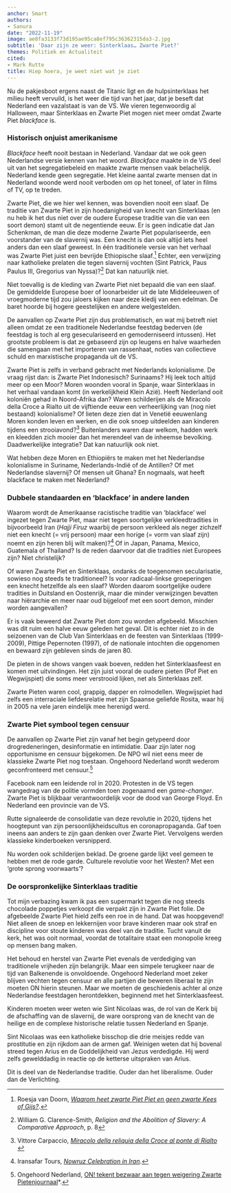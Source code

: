 ```yaml
---
anchor: Smart
authors:
- Sanura
date: "2022-11-19"
image: ae8fa3133f73d195ae95ca8ef795c36362315da3-2.jpg
subtitle: 'Daar zijn ze weer: Sinterklaas… Zwarte Piet?'
themes: Politiek en Actualiteit
cited:
- Mark Rutte
title: Hiep hoera, je weet niet wat je ziet
---
```

Nu de pakjesboot ergens naast de Titanic ligt en de hulpsinterklaas het milieu heeft vervuild, is het weer die tijd van het jaar, dat je beseft dat Nederland een vazalstaat is van de VS. We vieren tegenwoordig al Halloween, maar Sinterklaas en Zwarte Piet mogen niet meer omdat Zwarte Piet *blackface* is. 

### Historisch onjuist amerikanisme 


*Blackface* heeft nooit bestaan in Nederland. Vandaar dat we ook geen Nederlandse versie kennen van het woord. *Blackface* maakte in de VS deel uit van het segregatiebeleid en maakte zwarte mensen vaak belachelijk. Nederland kende geen segregatie. Het kleine aantal zwarte mensen dat in Nederland woonde werd nooit verboden om op het toneel, of later in films of TV, op te treden.

Zwarte Piet, die we hier wel kennen, was bovendien nooit een slaaf. De traditie van Zwarte Piet in zijn hoedanigheid van knecht van Sinterklaas (en nu heb ik het dus niet over de oudere Europese traditie van die van een soort demon) stamt uit de negentiende eeuw. Er is geen indicatie dat Jan Schenkman, de man die deze moderne Zwarte Piet populariseerde, een voorstander van de slavernij was. Een knecht is dan ook altijd iets heel anders dan een slaaf geweest. In één traditionele versie van het verhaal was Zwarte Piet juist een bevrijde Ethiopische slaaf.[^1]  Echter, een verwijzing naar katholieke prelaten die tegen slavernij vochten (Sint Patrick, Paus Paulus III, Gregorius van Nyssa)?[^2] Dat kan natuurlijk niet.

Niet toevallig is de kleding van Zwarte Piet niet bepaald die van een slaaf. De gemiddelde Europese boer of loonarbeider uit de late Middeleeuwen of vroegmoderne tijd zou jaloers kijken naar deze kledij van een edelman. De baret hoorde bij hogere geestelijken en andere welgestelden.

De aanvallen op Zwarte Piet zijn dus problematisch, en wat mij betreft niet alleen omdat ze een traditionele Nederlandse feestdag bederven (de feestdag is toch al erg geseculariseerd en gemoderniseerd intussen). Het grootste probleem is dat ze gebaseerd zijn op leugens en halve waarheden die samengaan met het importeren van rassenhaat, noties van collectieve schuld en marxistische propaganda uit de VS.

Zwarte Piet is zelfs in verband gebracht met Nederlands kolonialisme. De vraag rijst dan: is Zwarte Piet Indonesisch? Surinaams? Hij leek toch altijd meer op een Moor? Moren woonden vooral in Spanje, waar Sinterklaas in het verhaal vandaan komt (in werkelijkheid Klein Azië). Heeft Nederland ooit koloniën gehad in Noord-Afrika dan? Waren schilderijen als de Miracolo della Croce a Rialto uit de vijftiende eeuw een verheerlijking van (nog niet bestaand) kolonialisme? Of lieten deze zien dat in Venetië eeuwenlang Moren konden leven en werken, en die ook snoep uitdeelden aan kinderen tijdens een strooiavond?[^3] Buitenlanders waren daar welkom, hadden werk en kleedden zich mooier dan het merendeel van de inheemse bevolking. Daadwerkelijke integratie? Dat kan natuurlijk ook niet.

Wat hebben deze Moren en Ethiopiërs te maken met het Nederlandse kolonialisme in Suriname, Nederlands-Indië of de Antillen? Of met Nederlandse slavernij? Of mensen uit Ghana? En nogmaals, wat heeft blackface te maken met Nederland?

### Dubbele standaarden en ‘blackface’ in andere landen

Waarom wordt de Amerikaanse racistische traditie van ‘blackface’ wel ingezet tegen Zwarte Piet, maar niet tegen soortgelijke verkleedtradities in bijvoorbeeld Iran (*Hajji Firuz* waarbij de persoon verkleed als neger zichzelf niet een knecht (= vrij persoon) maar een horige (= vorm van slaaf zijn) noemt en zijn heren blij wilt maken)?[^4] Of in Japan, Panama, Mexico, Guatemala of Thailand? Is de reden daarvoor dat die tradities niet Europees zijn? Niet christelijk? 

Of waren Zwarte Piet en Sinterklaas, ondanks de toegenomen secularisatie, sowieso nog steeds te traditioneel? Is voor radicaal-linkse groeperingen een knecht hetzelfde als een slaaf? Worden daarom soortgelijke oudere tradities in Duitsland en Oostenrijk, maar die minder verwijzingen bevatten naar hiërarchie en meer naar oud bijgeloof met een soort demon, minder worden aangevallen?

Er is vaak beweerd dat Zwarte Piet dom zou worden afgebeeld. Misschien was dit ruim een halve eeuw geleden het geval. Dit is echter niet zo in de seizoenen van de Club Van Sinterklaas en de feesten van Sinterklaas (1999-2009), Pittige Pepernoten (1997), of de nationale intochten die opgenomen en bewaard zijn gebleven sinds de jaren 80. 

De pieten in de shows vangen vaak boeven, redden het Sinterklaasfeest en komen met uitvindingen. Het zijn juist vooral de oudere pieten (Pof Piet en Wegwijspiet) die soms meer verstrooid lijken, net als Sinterklaas zelf.

Zwarte Pieten waren cool, grappig, dapper en rolmodellen. Wegwijspiet had zelfs een interraciale liefdesrelatie met zijn Spaanse geliefde Rosita, waar hij in 2005 na vele jaren eindelijk mee herenigd werd.

### Zwarte Piet symbool tegen censuur

De aanvallen op Zwarte Piet zijn vanaf het begin getypeerd door drogredeneringen, desinformatie en intimidatie. Daar zijn later nog opportunisme en censuur bijgekomen. De NPO wil niet eens meer de klassieke Zwarte Piet nog toestaan. Ongehoord Nederland wordt wederom geconfronteerd met censuur.[^5]

Facebook nam een leidende rol in 2020. Protesten in de VS tegen wangedrag van de politie vormden toen zogenaamd een *game-changer*. Zwarte Piet is blijkbaar verantwoordelijk voor de dood van George Floyd. En Nederland een provincie van de VS.

Rutte signaleerde de consolidatie van deze revolutie in 2020, tijdens het hoogtepunt van zijn persoonlijkheidscultus en coronapropaganda. Gaf toen ineens aan anders te zijn gaan denken over Zwarte Piet. Vervolgens werden klassieke kinderboeken versnipperd. 

Nu worden ook schilderijen beklad. De groene garde lijkt veel gemeen te hebben met de rode garde. Culturele revolutie voor het Westen? Met een ‘grote sprong voorwaarts’?


### De oorspronkelijke Sinterklaas traditie

Tot mijn verbazing kwam ik pas een supermarkt tegen die nog steeds chocolade poppetjes verkoopt die verpakt zijn in Zwarte Piet folie. De afgebeelde Zwarte Piet hield zelfs een roe in de hand. Dat was hoopgevend! Niet alleen de snoep en lekkernijen voor brave kinderen maar ook straf en discipline voor stoute kinderen was deel van de traditie. Tucht vanuit de kerk, het was ooit normaal, voordat de totalitaire staat een monopolie kreeg op mensen bang maken. 

Het behoud en herstel van Zwarte Piet evenals de verdediging van traditionele vrijheden zijn belangrijk. Maar een simpele terugkeer naar de tijd van Balkenende is onvoldoende. Ongehoord Nederland moet zeker blijven vechten tegen censuur en alle partijen die beweren liberaal te zijn moeten ON hierin steunen. Maar we moeten de geschiedenis achter al onze Nederlandse feestdagen herontdekken, beginnend met het Sinterklaasfeest. 

Kinderen moeten weer weten wie Sint Nicolaas was, de rol van de Kerk bij de afschaffing van de slavernij, de ware oorsprong van de knecht van de heilige en de complexe historische relatie tussen Nederland en Spanje.

Sint Nicolaas was een katholieke bisschop die drie meisjes redde van prostitutie en zijn rijkdom aan de armen gaf. Weinigen weten dat hij bovenal streed tegen Arius en de Goddelijkheid van Jezus verdedigde. Hij werd zelfs gewelddadig in reactie op de ketterse uitspraken van Arius. 

Dit is deel van de Nederlandse traditie. Ouder dan het liberalisme. Ouder dan de Verlichting. 

[^1]:  Roesja van Doorn, *[Waarom heet zwarte Piet Piet en geen zwarte Kees of Gijs?](https://www.cyberpoli.nl/sikkelcel/nieuws/66)*.
[^2]: William G. Clarence-Smith, *Religion and the Abolition of Slavery: A Comparative Approach*, p. 8
[^3]: Vittore Carpaccio, 
*[Miracolo della reliquia della Croce al ponte di Rialto
](https://www.gallerieaccademia.it/miracolo-della-reliquia-della-croce-al-ponte-di-rialto)*
[^4]: Iransafar Tours, *[Nowruz Celebration in Iran](https://www.iransafar.co/nowruz-new-year-celebration-in-iran/)*.
[^5]: Ongehoord Nederland, [ON! tekent bezwaar aan tegen weigering Zwarte Pietenjournaal](https://ongehoordnederland.tv/2022/11/08/persberichten/on-tekent-bezwaar-aan-tegen-weigering-zwarte-pietenjournaal/)*.
